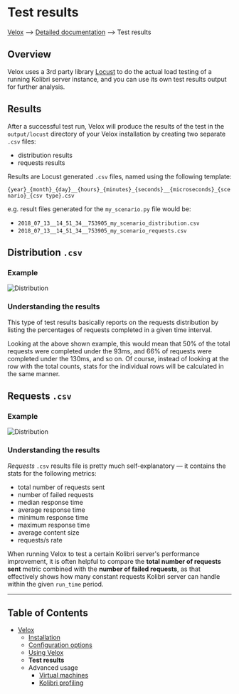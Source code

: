 # Test results
[Velox](../README.md) ⟶ [Detailed documentation](../README.md#detailed-documentation) ⟶ Test results

## Overview
Velox uses a 3rd party library [Locust](https://locust.io/) to do the actual load testing of a running Kolibri server instance, and you can use its own test results output for further analysis.

## Results
After a successful test run, Velox will produce the results of the test in the `output/locust` directory of your Velox installation by creating two separate `.csv` files:
- distribution results
- requests results

Results are Locust generated `.csv` files, named using the following template:

```{year}_{month}_{day}__{hours}_{minutes}_{seconds}__{microseconds}_{scenario}_{csv type}.csv```

e.g. result files generated for the `my_scenario.py` file would be:

- ```2018_07_13__14_51_34__753905_my_scenario_distribution.csv```
- ```2018_07_13__14_51_34__753905_my_scenario_requests.csv```

## Distribution `.csv`
### Example

![Distribution](./resources/results_csv_distribution.png)

### Understanding the results
This type of test results basically reports on the requests distribution by listing the percentages of requests completed in a given time interval.

Looking at the above shown example, this would mean that 50% of the total requests were completed under the 93ms, and 66% of requests were completed under the 130ms, and so on. Of course, instead of looking at the row with the total counts, stats for the individual rows will be calculated in the same manner.

## Requests `.csv`
### Example

![Distribution](./resources/results_csv_requests.png)

### Understanding the results

_Requests_ `.csv` results file is pretty much self-explanatory — it contains the stats for the following metrics:
- total number of requests sent
- number of failed requests
- median response time
- average response time
- minimum response time
- maximum response time
- average content size
- requests/s rate

When running Velox to test a certain Kolibri server's performance improvement, it is often helpful to compare the **total number of requests sent** metric combined with the **number of failed requests**, as that effectively shows how many constant requests Kolibri server can handle within the given `run_time` period.

------

## Table of Contents

- [Velox](../README.md)
  - [Installation](./installation.md)
  - [Configuration options](./configuration-options.md)
  - [Using Velox](./using-velox.md)
  - **Test results**
  - Advanced usage
    - [Virtual machines](./advanced-usage-vms.md)
    - [Kolibri profiling](./advanced-usage-profiling.md)
